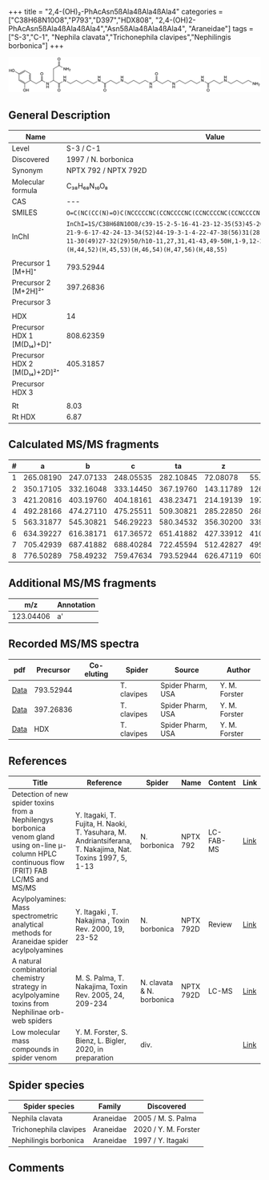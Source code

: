 +++
title = "2,4-(OH)₂-PhAcAsn5ßAla4ßAla4ßAla4"
categories = ["C38H68N10O8","P793","D397","HDX808",
"2,4-(OH)2-PhAcAsn5ßAla4ßAla4ßAla4","Asn5ßAla4ßAla4ßAla4",
"Araneidae"]
tags = ["S-3","C-1",
"Nephila clavata","Trichonephila clavipes","Nephilingis borbonica"]
+++

![](/img/2-4-OH2-PhAcAsn5bAla4bAla4bAla4.png)

## General Description

| Name                         | Value                |
|------------------------------|----------------------|
| Level                        | S-3 / C-1                    |
| Discovered                   | 1997 / N. borbonica  |
| Synonym                      | NPTX 792 / NPTX 792D |
| Molecular formula            | C₃₈H₆₈N₁₀O₈          |
| CAS                          | ---                  |
| SMILES | `O=C(NC(CC(N)=O)C(NCCCCCNC(CCNCCCCNC(CCNCCCCNC(CCNCCCCN)=O)=O)=O)=O)CC1=CC=C(O)C=C1O`  |
| InChI  | `InChI=1S/C38H68N10O8/c39-15-2-5-16-41-23-12-35(53)45-20-8-7-18-43-25-14-36(54)46-21-9-6-17-42-24-13-34(52)44-19-3-1-4-22-47-38(56)31(28-33(40)51)48-37(55)26-29-10-11-30(49)27-32(29)50/h10-11,27,31,41-43,49-50H,1-9,12-26,28,39H2,(H2,40,51)(H,44,52)(H,45,53)(H,46,54)(H,47,56)(H,48,55)`  |
|                              |                      |
| Precursor 1 [M+H]⁺       | 793.52944      |
| Precursor 2 [M+2H]²⁺        | 397.26836       |
| Precursor 3                  |                      |
|                              |                      |
| HDX                          | 14                   |
| Precursor HDX 1 [M(D₁₄)+D]⁺   | 808.62359            |
| Precursor HDX 2 [M(D₁₄)+2D]²⁺ | 405.31857            |
| Precursor HDX 3              |                      |
|                              |                      |
| Rt                           | 8.03                     |
| Rt HDX                       | 6.87                    |

## Calculated MS/MS fragments

| # | a         | b         | c         | ta        | z         | y         | tz        |
|---|-----------|-----------|-----------|-----------|-----------|-----------|-----------|
| 1 | 265.08190 | 247.07133 | 248.05535 | 282.10845 | 72.08078 | 55.05423 | 89.10732 |
| 2 | 350.17105 | 332.16048 | 333.14450 | 367.19760 | 143.11789 | 126.09134 | 160.14444 |
| 3 | 421.20816 | 403.19760 | 404.18161 | 438.23471 | 214.19139 | 197.16484 | 231.21794 |
| 4 | 492.28166 | 474.27110 | 475.25511 | 509.30821 | 285.22850 | 268.20195 | 302.25505 |
| 5 | 563.31877 | 545.30821 | 546.29223 | 580.34532 | 356.30200 | 339.27545 | 373.32855 |
| 6 | 634.39227 | 616.38171 | 617.36572 | 651.41882 | 427.33912 | 410.31257 | 444.36566 |
| 7 | 705.42939 | 687.41882 | 688.40284 | 722.45594 | 512.42827 | 495.40172 | 529.45481 |
| 8 | 776.50289 | 758.49232 | 759.47634 | 793.52944 | 626.47119 | 609.44464 | 643.49774 |

## Additional MS/MS fragments

| m/z       | Annotation |
|-----------|------------|
| 123.04406 | a'         |

## Recorded MS/MS spectra

| pdf | Precursor | Co-eluting | Spider | Source | Author |
|-----|-----------|------------|--------|--------|--------|
| [Data](/pdf/N-clavipes/793_2-4-OH2-PhAcAsn5bAla4bAla4bAla4_Nc.pdf) | 793.52944 |           | T. clavipes| Spider Pharm, USA | Y. M. Forster |
| [Data](/pdf/N-clavipes/793_2-4-OH2-PhAcAsn5bAla4bAla4bAla4_Nc_2.pdf) | 397.26836 |           | T. clavipes| Spider Pharm, USA | Y. M. Forster |
| [Data](/pdf/N-clavipes/793_2-4-OH2-PhAcAsn5bAla4bAla4bAla4_Nc_HDX.pdf) | HDX |           | T. clavipes| Spider Pharm, USA | Y. M. Forster |

## References

| Title                                                                                                                                          | Reference                                                                                                 | Spider                    | Name      | Content   | Link                                                                                                              |
|------------------------------------------------------------------------------------------------------------------------------------------------|-----------------------------------------------------------------------------------------------------------|---------------------------|-----------|-----------|-------------------------------------------------------------------------------------------------------------------|
| Detection of new spider toxins from a Nephilengys borbonica venom gland using on-line µ-column HPLC continuous flow (FRIT) FAB LC/MS and MS/MS | Y. Itagaki, T. Fujita, H. Naoki, T. Yasuhara, M. Andriantsiferana, T. Nakajima, Nat. Toxins 1997, 5, 1-13 | N. borbonica              | NPTX 792  | LC-FAB-MS | [Link](https://onlinelibrary.wiley.com/doi/abs/10.1002/%28SICI%29%281997%295%3A1%3C1%3A%3AAID-NT1%3E3.0.CO%3B2-8) |
| Acylpolyamines: Mass spectrometric analytical methods for Araneidae spider acylpolyamines                                                      | Y. Itagaki , T. Nakajima , Toxin Rev. 2000, 19, 23-52                                                     | N. borbonica              | NPTX 792D | Review    | [Link](https://www.tandfonline.com/doi/abs/10.1081/TXR-100100314)                                                 |
| A natural combinatorial chemistry strategy in acylpolyamine toxins from Nephilinae orb-web spiders                                             | M. S. Palma, T. Nakajima, Toxin Rev. 2005, 24, 209-234                                                    | N. clavata & N. borbonica | NPTX 792D | LC-MS     | [Link](https://www.tandfonline.com/doi/abs/10.1081/TXR-200057857)                                                 |
| Low molecular mass compounds in spider venom      | Y. M. Forster, S. Bienz, L. Bigler, 2020, in preparation          | div.       |   |   | [Link](unknown) |

## Spider species

| Spider species        | Family    | Discovered         |
|-----------------------|-----------|--------------------|
| Nephila clavata       | Araneidae | 2005 / M. S. Palma |
| Trichonephila clavipes | Araneidae | 2020 / Y. M. Forster |
| Nephilingis borbonica | Araneidae | 1997 / Y. Itagaki  |

## Comments